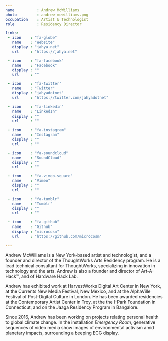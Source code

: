 ```yaml
---
name          : Andrew McWilliams
photo         : andrew-mcwilliams.png
occupation    : Artist & Technologist
role          : Residency Director

links:
 - icon    : "fa-globe"
   name    : "Website"
   display : "jahya.net"
   url     : "https://jahya.net"

 - icon    : "fa-facebook"
   name    : "Facebook"
   display : ""
   url     : ""

 - icon    : "fa-twitter"
   name    : "Twitter"
   display : "jahyadotnet"
   url     : "https://twitter.com/jahyadotnet"

 - icon    : "fa-linkedin"
   name    : "LinkedIn"
   display : ""
   url     : ""

 - icon    : "fa-instagram"
   name    : "Instagram"
   display : ""
   url     : ""

 - icon    : "fa-soundcloud"
   name    : "SoundCloud"
   display : ""
   url     : ""

 - icon    : "fa-vimeo-square"
   name    : "Vimeo"
   display : ""
   url     : ""

 - icon    : "fa-tumblr"
   name    : "Tumblr"
   display : ""
   url     : ""

 - icon    : "fa-github"
   name    : "Github"
   display : "microcosm"
   url     : "https://github.com/microcosm"

---
```

Andrew McWilliams is a New York-based artist and technologist, and a founder and director of the ThoughtWorks Arts Residency program. He is a lead technical consultant for ThoughtWorks, specializing in innovation in technology and the arts. Andrew is also a founder and director of Art-A-Hack&trade;, and of Hardware Hack Lab.

Andrew has exhibited work at HarvestWorks Digital Art Center in New York, at the Currents New Media Festival, New Mexico, and at the AlphaVille Festival of Post-Digital Culture in London. He has been awarded residencies at the Contemporary Artist Center in Troy, at the the I-Park Foundation in Connecticut, and on the Jaaga Residency Program in Bangalore.

Since 2016, Andrew has been working on projects relating personal health to global climate change. In the installation *Emergency Room*, generative sequences of video media show images of environmental activism amid planetary impacts, surrounding a beeping ECG display.